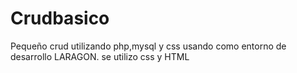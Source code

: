 # Crudbasico
Pequeño crud utilizando php,mysql y css usando como entorno de desarrollo LARAGON.
se utilizo css y HTML

